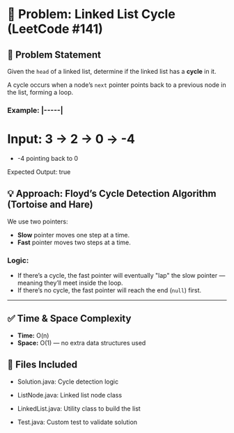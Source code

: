 # 🧩 Problem: Linked List Cycle (LeetCode #141)

## 📝 Problem Statement

Given the `head` of a linked list, determine if the linked list has a **cycle** in it.

A cycle occurs when a node’s `next` pointer points back to a previous node in the list, forming a loop.

### Example:        |-----| 
 # Input: 3 -> 2 -> 0 -> -4
  - -4 pointing back to 0
                 
                 
                

Expected Output: true



## 💡 Approach: Floyd’s Cycle Detection Algorithm (Tortoise and Hare)

We use two pointers:
- **Slow** pointer moves one step at a time.
- **Fast** pointer moves two steps at a time.

### Logic:
- If there’s a cycle, the fast pointer will eventually "lap" the slow pointer — meaning they’ll meet inside the loop.
- If there’s no cycle, the fast pointer will reach the end (`null`) first.

---

## ✅ Time & Space Complexity

- **Time:** O(n)  
- **Space:** O(1) — no extra data structures used


## 📁 Files Included
 - Solution.java: Cycle detection logic

 -  ListNode.java: Linked list node class

 - LinkedList.java: Utility class to build the list

 - Test.java: Custom test to validate solution


